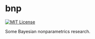 # bnp
[![MIT License](https://img.shields.io/github/license/mashape/apistatus.svg)]()

Some Bayesian nonparametrics research.
